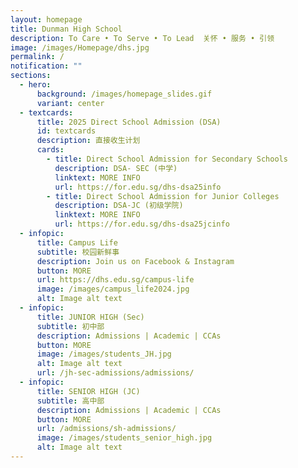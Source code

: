 ```yaml
---
layout: homepage
title: Dunman High School
description: To Care • To Serve • To Lead  关怀 • 服务 • 引领
image: /images/Homepage/dhs.jpg
permalink: /
notification: ""
sections:
  - hero:
      background: /images/homepage_slides.gif
      variant: center
  - textcards:
      title: 2025 Direct School Admission (DSA)
      id: textcards
      description: 直接收生计划
      cards:
        - title: Direct School Admission for Secondary Schools
          description: DSA- SEC (中学)
          linktext: MORE INFO
          url: https://for.edu.sg/dhs-dsa25info
        - title: Direct School Admission for Junior Colleges
          description: DSA-JC (初级学院)
          linktext: MORE INFO
          url: https://for.edu.sg/dhs-dsa25jcinfo
  - infopic:
      title: Campus Life
      subtitle: 校园新鲜事
      description: Join us on Facebook & Instagram
      button: MORE
      url: https://dhs.edu.sg/campus-life
      image: /images/campus_life2024.jpg
      alt: Image alt text
  - infopic:
      title: JUNIOR HIGH (Sec)
      subtitle: 初中部
      description: Admissions | Academic | CCAs
      button: MORE
      image: /images/students_JH.jpg
      alt: Image alt text
      url: /jh-sec-admissions/admissions/
  - infopic:
      title: SENIOR HIGH (JC)
      subtitle: 高中部
      description: Admissions | Academic | CCAs
      button: MORE
      url: /admissions/sh-admissions/
      image: /images/students_senior_high.jpg
      alt: Image alt text
---
```

